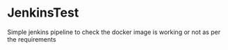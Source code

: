 # JenkinsTest
Simple jenkins pipeline to check the docker image is working or not as per the requirements
